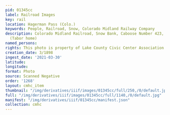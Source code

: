 ```yaml
---
pid: 01345cc
label: Railroad Images
key: rail
location: Hagerman Pass (Colo.)
keywords: People, Railroad, Snow, Colorado Midland Railway Company
description: Colorado Midland Railroad, Snow Bank, Caboose Number 423, March 1898
  (Tabor home)
named_persons: 
rights: This photo is property of Lake County Civic Center Association.
creation_date: 3/1898
ingest_date: '2021-03-30'
latitude: 
longitude: 
format: Photo
source: Scanned Negative
order: '1268'
layout: cmhc_item
thumbnail: "/img/derivatives/iiif/images/01345cc/full/250,/0/default.jpg"
full: "/img/derivatives/iiif/images/01345cc/full/1140,/0/default.jpg"
manifest: "/img/derivatives/iiif/01345cc/manifest.json"
collection: cmhc
---
```

